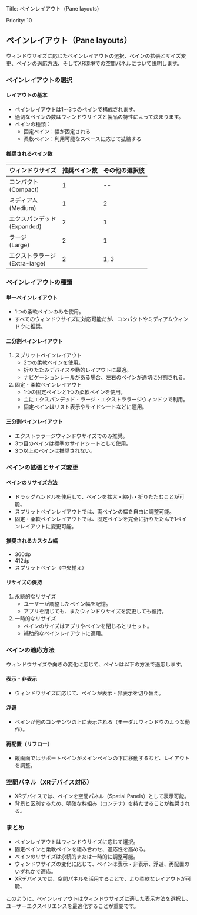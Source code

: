 Title: ペインレイアウト（Pane layouts）  

Priority: 10

## ペインレイアウト（Pane layouts）
ウィンドウサイズに応じたペインレイアウトの選択、ペインの拡張とサイズ変更、ペインの適応方法、そしてXR環境での空間パネルについて説明します。  

### ペインレイアウトの選択
#### レイアウトの基本
 - ペインレイアウトは1〜3つのペインで構成されます。
 - 適切なペインの数はウィンドウサイズと製品の特性によって決まります。
 - ペインの種類：
   - 固定ペイン：幅が固定される
   - 柔軟ペイン：利用可能なスペースに応じて拡縮する

#### 推奨されるペイン数
| ウィンドウサイズ | 推奨ペイン数 | その他の選択肢 |
| ---- | ---- | ---- |
| コンパクト<br>(Compact) | 1 | -- |
| ミディアム<br>(Medium) | 1 | 2 |
| エクスパンデッド<br>(Expanded) | 2 | 1 |
| ラージ<br>(Large) | 2 | 1 |
| エクストララージ<br>(Extra-large) | 2 | 1, 3 |


### ペインレイアウトの種類
#### 単一ペインレイアウト
 - 1つの柔軟ペインのみを使用。
 - すべてのウィンドウサイズに対応可能だが、コンパクトやミディアムウィンドウに推奨。

#### 二分割ペインレイアウト
1. スプリットペインレイアウト
   - 2つの柔軟ペインを使用。
   - 折りたたみデバイスや動的レイアウトに最適。
   - ナビゲーションレールがある場合、左右のペインが適切に分割される。
2. 固定・柔軟ペインレイアウト
   - 1つの固定ペインと1つの柔軟ペインを使用。  
   - 主にエクスパンデッド・ラージ・エクストララージウィンドウで利用。  
   - 固定ペインはリスト表示やサイドシートなどに適用。  

#### 三分割ペインレイアウト
 - エクストララージウィンドウサイズでのみ推奨。
 - 3つ目のペインは標準のサイドシートとして使用。
 - 3つ以上のペインは推奨されない。

### ペインの拡張とサイズ変更
#### ペインのリサイズ方法
 - ドラッグハンドルを使用して、ペインを拡大・縮小・折りたたむことが可能。
 - スプリットペインレイアウトでは、両ペインの幅を自由に調整可能。
 - 固定・柔軟ペインレイアウトでは、固定ペインを完全に折りたたんで1ペインレイアウトに変更可能。

#### 推奨されるカスタム幅
 - 360dp
 - 412dp
 - スプリットペイン（中央揃え）

#### リサイズの保持
1. 永続的なリサイズ
   - ユーザーが調整したペイン幅を記憶。
   - アプリを閉じても、またウィンドウサイズを変更しても維持。
2. 一時的なリサイズ
   - ペインのサイズはアプリやペインを閉じるとリセット。
   - 補助的なペインレイアウトに適用。

### ペインの適応方法
ウィンドウサイズや向きの変化に応じて、ペインは以下の方法で適応します。

#### 表示・非表示
 - ウィンドウサイズに応じて、ペインが表示・非表示を切り替え。

#### 浮遊
 - ペインが他のコンテンツの上に表示される（モーダルウィンドウのような動作）。

#### 再配置（リフロー）
 - 縦画面ではサポートペインがメインペインの下に移動するなど、レイアウトを調整。

### 空間パネル（XRデバイス対応）
 - XRデバイスでは、ペインを空間パネル（Spatial Panels）として表示可能。
 - 背景と区別するため、明確な枠組み（コンテナ）を持たせることが推奨される。

### まとめ
 - ペインレイアウトはウィンドウサイズに応じて選択。
 - 固定ペインと柔軟ペインを組み合わせ、適応性を高める。
 - ペインのリサイズは永続的または一時的に調整可能。
 - ウィンドウサイズの変化に応じて、ペインは表示・非表示、浮遊、再配置のいずれかで適応。
 - XRデバイスでは、空間パネルを活用することで、より柔軟なレイアウトが可能。  

このように、ペインレイアウトはウィンドウサイズに適した表示方法を選択し、ユーザーエクスペリエンスを最適化することが重要です。
